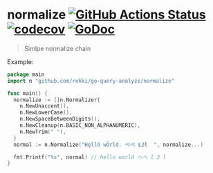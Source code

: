 # normalize [![GitHub Actions Status](https://github.com/rekki/go-query-normalize/workflows/test/badge.svg?branch=master)](https://github.com/rekki/go-query-normalize/actions) [![codecov](https://codecov.io/gh/rekki/go-query-normalize/branch/master/graph/badge.svg)](https://codecov.io/gh/rekki/go-query-normalize) [![GoDoc](https://godoc.org/github.com/rekki/go-query-normalize?status.svg)](https://godoc.org/github.com/rekki/go-query-normalize)

> Simlpe normalize chain

Example:

```go
package main
import n "github.com/rekki/go-query-analyze/normalize"

func main() {
  normalize := []n.Normalizer{
    n.NewUnaccent(),
    n.NewLowerCase(),
    n.NewSpaceBetweenDigits(),
    n.NewCleanup(n.BASIC_NON_ALPHANUMERIC),
    n.NewTrim(" "),
  }
  normal := n.Normalize("Hęllö wÖrld. べぺ Ł2ł  ", normalize...)

  fmt.Printf("%s", normal) // hello world へへ l 2 l
}
```
